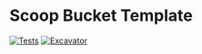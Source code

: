 # Scoop Bucket Template

<!-- Uncomment the following line after replacing placeholders -->
 [![Tests](https://github.com/thesilvercraft/SilverCraftBucket/actions/workflows/ci.yml/badge.svg)](https://github.com/thesilvercraft/SilverCraftBucket/actions/workflows/ci.yml) [![Excavator](https://github.com/thesilvercraft/SilverCraftBucket/actions/workflows/excavator.yml/badge.svg)](https://github.com/thesilvercraft/SilverCraftBucket/actions/workflows/excavator.yml) 

